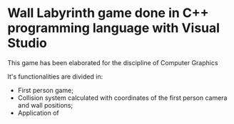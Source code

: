 # Wall Labyrinth game done in C++ programming language with Visual Studio
This game has been elaborated for the discipline of Computer Graphics

It's functionalities are divided in:

- First person game;
- Collision system calculated with coordinates of the first person camera and wall positions;
- Application of 
